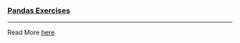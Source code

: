 ### [Pandas Exercises](https://github.com/guipsamora/pandas_exercises)
***
Read More [here](https://github.com/guipsamora/pandas_exercises#pandas-exercises)
